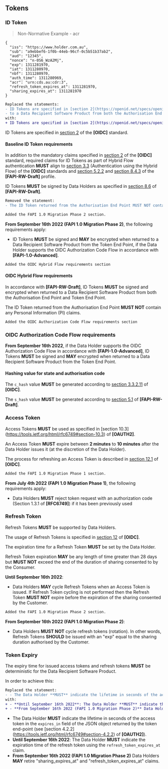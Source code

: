 ## Tokens  
### ID Token

> Non-Normative Example - acr

```
{
  "iss": "https://www.holder.com.au",
  "sub": "a9ebbef6-1f0b-44eb-96cf-0c5b51b37ab2",
  "aud": "12345",
  "nonce": "n-0S6_WzA2Mj",
  "exp": 1311281970,
  "iat": 1311280970,
  "nbf": 1311280970,
  "auth_time": 1311280969,
  "acr": "urn:cds.au:cdr:3",
  "refresh_token_expires_at": 1311281970,
  "sharing_expires_at": 1311281970
}
```

```diff
Replaced the statements:
- ID Tokens are specified in [section 2](https://openid.net/specs/openid-connect-core-1_0.html#IDToken) of the **[OIDC]** standard.  In accordance with **[FAPI-RW]**, ID Tokens must be signed and encrypted when returned
- to a Data Recipient Software Product from both the Authorisation End Point and Token End Point.
with:
+ ID Tokens are specified in [section 2](https://openid.net/specs/openid-connect-core-1_0.html#IDToken) of the **[OIDC]** standard.
```

ID Tokens are specified in [section 2](https://openid.net/specs/openid-connect-core-1_0.html#IDToken) of the **[OIDC]** standard.

#### Baseline ID Token requirements
In addition to the mandatory claims specified in [section 2](https://openid.net/specs/openid-connect-core-1_0.html#IDToken) of the **[OIDC]** standard, required claims for ID Tokens as part of Hybrid Flow authentication **MUST** align to [section 3.3](https://openid.net/specs/openid-connect-core-1_0.html#HybridFlowAuth) (Authentication using the Hybrid Flow) of the **[OIDC]** standards and [section 5.2.2](https://openid.net/specs/openid-financial-api-part-2.html#authorization-server) and [section 8.4.3](https://openid.net/specs/openid-financial-api-part-2.html#authorization-response-parameter-injection-attack) of the **[FAPI-RW-Draft]** profile.

ID Tokens **MUST** be signed by Data Holders as specified in [section 8.6](https://openid.net/specs/openid-financial-api-part-2.html#jws-algorithm-considerations) of **[FAPI-RW-Draft]**.

```diff
Removed the statement:
- The ID Token returned from the Authorisation End Point MUST NOT contain any Personal Information (PI) claims.

Added the FAPI 1.0 Migration Phase 2 section.
```

**From September 16th 2022 (FAPI 1.0 Migration Phase 2)**, the following requirements apply:

* ID Tokens **MUST** be signed and **MAY** be encrypted when returned to a Data Recipient Software Product from the Token End Point, if the Data Holder supports the OIDC Authorization Code Flow in accordance with **[FAPI-1.0-Advanced]**.

```diff
Added the OIDC Hybrid Flow requirements section
```

#### OIDC Hybrid Flow requirements

In accordance with **[FAPI-RW-Draft]**, ID Tokens **MUST** be signed and encrypted when returned to a Data Recipient Software Product from both the Authorisation End Point and Token End Point.

The ID Token returned from the Authorisation End Point **MUST NOT** contain any Personal Information (PI) claims.

```diff
Added the OIDC Authorization Code Flow requirements section
```

### OIDC Authorization Code Flow requirements

**From September 16th 2022**, if the Data Holder supports the OIDC Authorization Code Flow in accordance with **[FAPI-1.0-Advanced]**, ID Tokens **MUST** be signed and **MAY** encrypted when returned to a Data Recipient Software Product from the Token End Point.

#### Hashing value for state and authorisation code
The `c_hash` value **MUST** be generated according to [section 3.3.2.11](https://openid.net/specs/openid-connect-core-1_0.html#HybridIDToken) of **[OIDC]**.

The `s_hash` value **MUST** be generated according to [section 5.1](https://openid.net/specs/openid-financial-api-part-2.html#introduction) of **[FAPI-RW-Draft]**.

### Access Token
Access Tokens **MUST** be used as specified in [section 10.3] (https://tools.ietf.org/html/rfc6749#section-10.3) of **[OAUTH2]**.

An Access Token **MUST** expire between **2 minutes** to **10 minutes** after the Data Holder issues it (at the discretion of the Data Holder).

The process for refreshing an Access Token is described in [section 12.1](https://openid.net/specs/openid-connect-core-1_0.html#RefreshingAccessToken) of **[OIDC]**.

```diff
Added the FAPI 1.0 Migration Phase 1 section.
```

**From July 4th 2022 (FAPI 1.0 Migration Phase 1)**, the following requirements apply:

* Data Holders **MUST** reject token request with an authorization code (Section 1.3.1 of **[RFC6749]**) if it has been previously used


### Refresh Token
Refresh Tokens **MUST** be supported by Data Holders.

The usage of Refresh Tokens is specified in [section 12](https://openid.net/specs/openid-connect-core-1_0.html#RefreshTokens) of **[OIDC]**.

The expiration time for a Refresh Token **MUST** be set by the Data Holder.

Refresh Token expiration **MAY** be any length of time greater than 28 days but **MUST NOT** exceed the end of the duration of sharing consented to by the Consumer.

**Until September 16th 2022**:

* Data Holders **MAY** cycle Refresh Tokens when an Access Token is issued.  If Refresh Token cycling is not performed then the Refresh Token **MUST NOT** expire before the expiration of the sharing consented by the Customer.

```diff
Added the FAPI 1.0 Migration Phase 2 section.
```

**From September 16th 2022 (FAPI 1.0 Migration Phase 2)**:

*	Data Holders **MUST NOT** cycle refresh tokens (rotation). In other words, Refresh Tokens **SHOULD** be issued with an "exp" equal to the sharing duration authorised by the Customer.

### Token Expiry
The expiry time for issued access tokens and refresh tokens **MUST** be deterministic for the Data Recipient Software Product.

In order to achieve this:

```diff
Replaced the statement:
- - The Data Holder **MUST** indicate the lifetime in seconds of the access token in the `expires_in` field of the JSON object returned by the token end-point (see [section 4.2.2] (https://tools.ietf.org/html/rfc6749#section-4.2.2) of **[OAUTH2]**).
with:
+ - **Until September 16th 2022**: The Data Holder **MUST** indicate the expiration time of the refresh token using the `refresh_token_expires_at` claim.
+ - **From September 16th 2022 (FAPI 1.0 Migration Phase 2)** Data Holders **MAY** retire "sharing_expires_at" and "refresh_token_expires_at" claims.
```

- The Data Holder **MUST** indicate the lifetime in seconds of the access token in the `expires_in` field of the JSON object returned by the token end-point (see [section 4.2.2] (https://tools.ietf.org/html/rfc6749#section-4.2.2) of **[OAUTH2]**).
- **Until September 16th 2022**: The Data Holder **MUST** indicate the expiration time of the refresh token using the `refresh_token_expires_at` claim.
- **From September 16th 2022 (FAPI 1.0 Migration Phase 2)** Data Holders **MAY** retire "sharing_expires_at" and "refresh_token_expires_at" claims.
